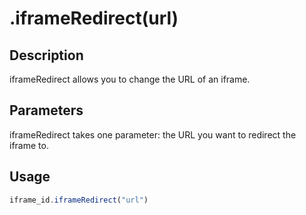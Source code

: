 # .iframeRedirect(url)

## Description

iframeRedirect allows you to change the URL of an iframe.

## Parameters

iframeRedirect takes one parameter: the URL you want to redirect the iframe to.

## Usage

```javascript
iframe_id.iframeRedirect("url")
```